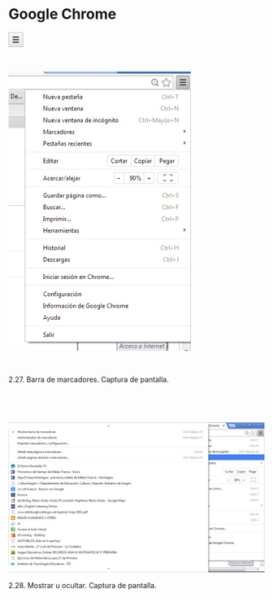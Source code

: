 
# Google Chrome


![](img/chrome1.jpg)

 


![](img/marcadores_ocultar.jpg)

 

 2.27. Barra de marcadores. Captura de pantalla.

 

  


![](img/mostrar_marcadores.jpg)

 2.28. Mostrar u ocultar. Captura de pantalla.

